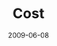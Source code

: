 ---
layout: music 
title: "Cost"
series: "Roadmap For A Revolution"
date: 2009-06-08 
description: "Brian Tome discusses the story of Stephen from the book of Acts and how revolution involves cost."
audio: "http://s3.amazonaws.com/crossroadsaudiomessages/Roadmap4.mp3"
audio-duration: "36:51"
src: "http://www.crossroads.net/players/media/mediumHz/Roadmap_190x110v2.gif"
---